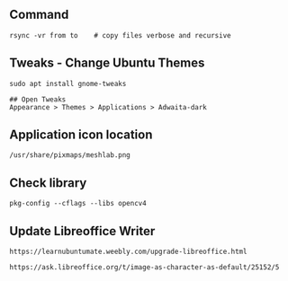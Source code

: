 ## Command

```
rsync -vr from to    # copy files verbose and recursive
```

## Tweaks - Change Ubuntu Themes

```
sudo apt install gnome-tweaks

## Open Tweaks
Appearance > Themes > Applications > Adwaita-dark
```

## Application icon location

```
/usr/share/pixmaps/meshlab.png
```

## Check library

```
pkg-config --cflags --libs opencv4
```

## Update Libreoffice Writer

```
https://learnubuntumate.weebly.com/upgrade-libreoffice.html
```
```
https://ask.libreoffice.org/t/image-as-character-as-default/25152/5
```

